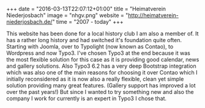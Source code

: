 +++
date = "2016-03-13T22:07:12+01:00"
title = "Heimatverein Niederjosbach"
image = "nhgv.png"
website = "http://heimatverein-niederjosbach.de/"
time = "2007 - today"
+++

This website has been done for a local history club I am also a member of. It has a rather long history and had switched it's foundation quite often. Starting with Joomla, over to Typolight (now known as Contao), to Wordpress and now Typo3. I've chosen Typo3 at the end because it was the most flexible solution for this case as it is providing good calendar, news and gallery solutions. Also Typo3 6.2 has a very deep Bootstrap integration which was also one of the main reasons for choosing it over Contao which I initially reconsidered as it is now also a really flexible, clean yet simple solution providing many great features. (Gallery support has improved a lot over the past years!) But since I wanted to try something new and also the company I work for currently is an expert in Typo3 I chose that.